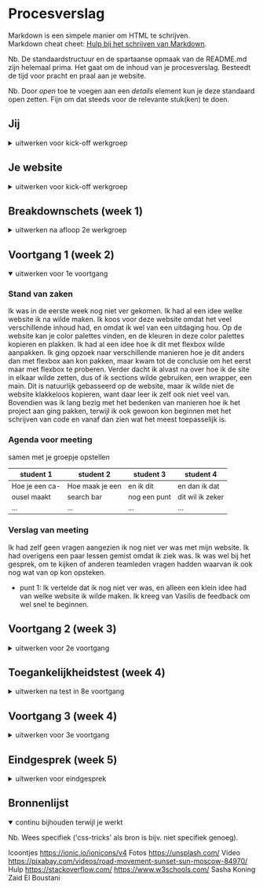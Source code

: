 # Procesverslag
Markdown is een simpele manier om HTML te schrijven.  
Markdown cheat cheet: [Hulp bij het schrijven van Markdown](https://github.com/adam-p/markdown-here/wiki/Markdown-Cheatsheet).

Nb. De standaardstructuur en de spartaanse opmaak van de README.md zijn helemaal prima. Het gaat om de inhoud van je procesverslag. Besteedt de tijd voor pracht en praal aan je website.

Nb. Door *open* toe te voegen aan een *details* element kun je deze standaard open zetten. Fijn om dat steeds voor de relevante stuk(ken) te doen.





## Jij

<details>
<summary>uitwerken voor kick-off werkgroep</summary>

### Auteur:
Brent Duineveld

#### Je startniveau:
Rood

#### Je focus:
Surface plane, al hoewel is mijn website volledig responsive.
 
</details>





## Je website

<details>
<summary>uitwerken voor kick-off werkgroep</summary>

### Je opdracht:
https://brentjeh.github.io/blokweb/

#### Screenshot(s) van de eerste pagina (small screen): 
Homepage  
<img src="images/screenshot_homepage.png" width="375px" alt="De homepage. Hier zie je alle color palettes waar je uit kan kiezen.">

#### Screenshot(s) van de tweede pagina (small screen):
Color Palette Page 
<img src="images/screenshot_colorpalettepage.png" width="375px" alt="Pagina als je op een color palette hebt geklikt via de homepage.">
 
</details>



## Breakdownschets (week 1)

<details>
<summary>uitwerken na afloop 2e werkgroep</summary>

### de hele pagina: 
<img src="images/breakdown_schets.jpg" width="375px" alt="breakdown van de hele pagina">
<img src="images/breakdown_schets2.jpg" width="375px" alt="breakdown van de hele pagina">

### dynamisch deel (bijv menu): 
<img src="images/breakdown_schets3.jpg" width="375px" alt="breakdown van een dynamisch deel">

</details>





## Voortgang 1 (week 2)

<details open>
<summary>uitwerken voor 1e voortgang</summary>

### Stand van zaken
Ik was in de eerste week nog niet ver gekomen. Ik had al een idee welke website ik na wilde maken. Ik koos voor deze website omdat het veel verschillende inhoud had, en omdat ik wel van een uitdaging hou. Op de website kan je color palettes vinden, en de kleuren in deze color palettes kopieren en plakken. Ik had al een idee hoe ik dit met flexbox wilde aanpakken. Ik ging opzoek naar verschillende manieren hoe je dit anders dan met flexbox aan kon pakken, maar kwam tot de conclusie om het eerst maar met flexbox te proberen. Verder dacht ik alvast na over hoe ik de site in elkaar wilde zetten, dus of ik sections wilde gebruiken, een wrapper, een main. Dit is natuurlijk gebasseerd op de website, maar ik wilde niet de website klakkeloos kopieren, want daar leer ik zelf ook niet veel van. Bovendien was ik lang bezig met het bedenken van manieren hoe ik het project aan ging pakken, terwijl ik ook gewoon kon beginnen met het schrijven van code en vanaf dan zien wat het meest toepasselijk is.


### Agenda voor meeting
samen met je groepje opstellen

| student 1      | student 2          | student 3    | student 4        |
| ---            | ---                | ---          | ---              |
| Hoe je een ca- | Hoe maak je een    | en ik dit    | en dan ik dat    |
| ousel maakt    | search bar         | nog een punt | dit wil ik zeker |
| ...            | ...                | ...          | ...              |


### Verslag van meeting
Ik had zelf geen vragen aangezien ik nog niet ver was met mijn website. Ik had overigens een paar lessen gemist omdat ik ziek was. Ik was wel bij het gesprek, om te kijken of anderen teamleden vragen hadden waarvan ik ook nog wat van op kon opsteken.

- punt 1: Ik vertelde dat ik nog niet ver was, en alleen een klein idee had van welke website ik wilde maken. Ik kreeg van Vasilis de feedback om wel snel te beginnen.

</details>





## Voortgang 2 (week 3)

<details>
<summary>uitwerken voor 2e voortgang</summary>

### Stand van zaken
Ik begon met het maken van mijn website. Ik had al een soort structuur bedacht en had dit ook al gerealiseerd in HTML. Ik had voor een groot deel al de HTML en CSS voor de homepage klaar. Om alles responsive te houden begon ik eerst met flexbox. Dit lukte eerst vrij goed, maar hoe verder ik aan het werk was met mijn code hoe meer ik me realiseerde dat onoverzichtelijk werd en dat ik telkens dingen moest veranderen om de responsiveness te behouden, wat ik niet mooi vond. Ik begon ook al aan de CSS, wat het lastigere was van de twee.


### Agenda voor meeting
samen met je groepje opstellen

| student 1      | student 2          | student 3    | student 4        |
| ---            | ---                | ---          | ---              |
| dit bespreken  | en dit             | en ik dit    | en dan ik dat    |
| en dat ook nog | dit als er tijd is | nog een punt | dit wil ik zeker |
| ...            | ...                | ...          | ...              |


### Verslag van meeting
hier na afloop snel de uitkomsten van de meeting vastleggen

- Ik kon er helaas bij deze meeting niet bij zijn vanwege ziekte.

</details>





## Toegankelijkheidstest (week 4)

<details>
<summary>uitwerken na test in 8e voortgang</summary>

### Bevindingen
1.   Kleuren contrast was goed.
2.   Ik had weining alt tags op mijn website. Hierdoor kunnen bezoekers met een visuele beperking niet horen waar bijvoorbeeld een foto over gaat.
3.   Mijn website doet wat er van de gebruiker verwacht wordt.
4.   Mijn website is toegankelijk voor mensen met een motorieke handicap.

#### 1. Kleuren contrast was goed
Een bevinding die me meteen al duidelijk was is dat de kleuren contrast goed is. Bovendien heb ik de kleuren van de site overgenomen, dus het is niet heel gek dat de orginele        maker van de website hier al rekening mee heeft gehouden. Omdat er veel verschillende kleuren worden gebruikt kan het zijn dat sommige kleuren in de color palette wel erg op          elkaar lijken. Maar dit is een beetje het probleem waar je sowieso wel tegen aan loopt als je een website maakt die te maken heeft met kleuren en de vele verschillende varianten      van deze kleuren.

#### 2. Weinig alt tags
Ik had weining alt tags op mijn website. Hierdoor kunnen bezoekers met een visuele beperking niet horen waar bijvoorbeeld een foto over gaat. Als je blind bent heeft het niet heel veel zin om mijn website te gebruiken, aangezien blinde mensen geen kleuren kunnen zien. Toch heb ik gekozen om het wel toegankelijk te maken voor blinde mensen, aangezien je niet altijd weet wat hun intenties zijn op jou website.
Ik heb voor elke video, foto, en waar het nog meer nodig is (bij color palettes bijvoorbeeld) alt tags neergezet zodat ook bezoekers met een visuele beperking toegang hebben tot de website.

#### 3. Mijn website doet wat er van de gebruiker verwacht wordt.
Door de website zo in te stellen dat de gebruiker kan verwachten wat er gebeurt als hij interactie heeft met bepaalde elemenenten. Ook al is dit niet persee iets waar mensen met een beperking tegen aan lopen, vond ik het toch belangrijk om dit te noteren aangezien het wel bijdraagt aan de toegankelijkheid van de website. Voorbeelden van deze verwachtingen zijn dat als je op een van de color palettes klikt, dat je naar de color palette toegebracht wordt.
 
#### 4. Toegankelijk voor mensen met een motorieke handicap.
Door de toegankelijkheid voor mensen met een motorieke handicap van de website zelf te testen heb ik een apparaat gebruikt die je op je huid kan zetten en die je constant schokken geeft. Door de schokken trilt je arm erg en wordt het lastiger om accuraat op items op de website te klikken. De conclusie die ik trok was dat de website makkelijk te bedienen is. De color palette DIVS zijn groot, de items in de More tools and products section waren ook groot genoeg om geklikt te worden. Zelfs de links in de header en footer waren niet moeilijk om te gebruiken.

</details>





## Voortgang 3 (week 4)

<details>
<summary>uitwerken voor 3e voortgang</summary>

### Stand van zaken
Wat minder goed ging was dat ik overnieuw moest beginnen met mijn code. Althans, moest niet, maar ik koos hier zelf voor omdat de code zo compliceert werd dat ik telkens tegen een nieuw probleem aan liep. Overigens was dat ook niet de bedoeling van de opdracht, de code moest mooi zijn. Responsiveness werkte door de over gecompliceerde code niet zoals ik wilde, veel objecten in mijn html begonnen over elkaar heen te lopen en de styling werkte niet zoals hoe ik het wilde. Op dit punt raadpleegde ik de studentassistenten, in de hoop ze een betere manier hadden van het maken van een responsive website. Een van de studentassistenten gaf me het advies om met CSS grid te werken. Ik was hier eerst best skeptisch over, aangezien ik nooit met grid had gewerkt, en bang was dat het leren van CSS grid veel extra tijd ging kosten waarvan ik al niet heel veel had. Uiteindelijk gaf ik het een kans en besloot me te verdiepen in grid, waardoor ik er vrij snel achterkwam dat de basis van grid niet heel moeilijk was, en dat het gebruiken van grid (voor mij) een stuk makkelijker was dan het gebruiken van flex box. Dankzij grid heb ik ook de hele website responsive kunnen maken. Verder heb ik van unsplash en van pixabay foto's en video's gehaald om als vervanging te gebruiken van de foto's die je op de site had.
 
Wat dus wel goed ging was het gebruiken van CSS grid. Grid maakte het voor mij erg makkelijk om de site volledig responsive te maken, zonder al te veel andere CSS elementen toe te voegen. Ik heb de website niet alleen met grid responsive gemaakt, dus door bepaalde media queries te gebruiken heb ik de website ook afgesteld op tablet voormaat en mobiel formaat. Ook ging het overnieuw coderen van de website vrij makkelijk en liep tegen vrij weinig problemen aan. Verder, om een javascript item toe te voegen aan mijn project, besloot ik een carousel te maken. Ik ben niet de grootste expert in javascript, dus uitvogelen hoe ik dat ging aanpakken was nog best lastig. Met behulp van sites kreeg ik het toch voor elkaar een carousel in elkaar te zetten. Helaas is dit niet helemaal op dezelfde manier gedaan als op de site, maar heb ik wel hetzelfde idee kunnen nabootsen. 


### Agenda voor meeting
samen met je groepje opstellen

| student 1      | student 2          | student 3    | student 4        |
| ---            | ---                | ---          | ---              |
| Hoe je een na- | Responsiveness     | en ik dit    | en dan ik dat    |
| vigatie in een | oplossen           | nog een punt | dit wil ik zeker |
| Footer doet    | ...                | ...          | ...              |


### Verslag van meeting
hier na afloop snel de uitkomsten van de meeting vastleggen

- Ik was zelf tegen een aantal problemen gelopen tijdens het coderen van de website, maar had dit zelf en met hulp van de studentassisten kunnen oplossen. Hier door had ik geen vragen aan Vasilis. Ik luisterde wel mee met de problemen die mijn groepje hadden zodat ik er zelf misschien ook nog wat van kon opsteken.

</details>





## Eindgesprek (week 5)

<details>
<summary>uitwerken voor eindgesprek</summary>

### Stand van zaken
Wat minder goed ging is dat ik mijn tijd slecht gepland had. Uiteindelijk heb ik wel mijn website af kunnen maken en heb ik de surface plane kunnen uitbreiden. Er waren tijden tijdens het werken dat ik sneller dingen moest afraffelen, ook al waren er ook momenten waar ik rustig de tijd had om de website in elkaar te zetten. Ik heb een paar keer overnieuw moeten beginnen, wat het nog lastiger maakt, omdat ik in mijn eigen code verdwaald raakte. Ook pakte ik het responsive maken van de website niet goed aan, waardoor ik telkens tegen een nieuw probleem liep wanneer ik een ander probleem probeerde op te lossen. 
 
Wat wel goed ging is dat de website natuurlijk af is. Ik heb veel geleerd, ik heb geleerd met grid te werken (wat ik persoonlijk toch fijner vind dan flexbox, omdat ik met flexbox telkens met de height van objecten aan het klooien was en met grid kon je een aspect ratio instellen, waardoor de height automatisch responsive was (het zou goed kunnen dat er ook een manier is om dit te doen met flexbox, zonder dat ik dit weet) maar toch vond ik het fijner om met grid te werken zodat je zelf ook het aantal columns en rows kon instellen). Verder ben ik een klein beetje opgeschoten met javascript, ook al vind ik het nog steeds vrij lastig. Ik heb vergeleken met voor dat ik met dit project begon veel nieuwe dingen geleerd, en heb het idee dat ik steeds dichterbij het coderen van een volledige en werkende website kom. 

### Screenshot(s)

hier screenshot(s) van je eindresultaat
 
<img src="images/final_homepage1.png" width="375px" alt="homepage 1ste deel">
<img src="images/final_homepage2.png" width="375px" alt="homepage 2de deel">
<img src="images/final_colorpalette.png" width="375px" alt="color palette">



</details>





## Bronnenlijst

<details open>
<summary>continu bijhouden terwijl je werkt</summary>

Nb. Wees specifiek ('css-tricks' als bron is bijv. niet specifiek genoeg).

Icoontjes	    https://ionic.io/ionicons/v4
Fotos		       https://unsplash.com/
Video 		      https://pixabay.com/videos/road-movement-sunset-sun-moscow-84970/
Hulp          https://stackoverflow.com/
              https://www.w3schools.com/
              Sasha Koning
              Zaid El Boustani

</details>
